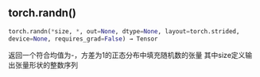 ## torch.randn()
```python
torch.randn(*size, *, out=None, dtype=None, layout=torch.strided, 
device=None, requires_grad=False) → Tensor
```
返回一个符合均值为-，方差为1的正态分布中填充随机数的张量
其中size定义输出张量形状的整数序列
